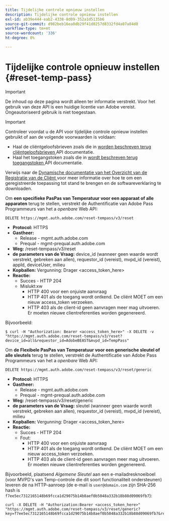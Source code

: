 ```yaml
---
title: Tijdelijke controle opnieuw instellen
description: Tijdelijke controle opnieuw instellen
exl-id: ab39e444-eab2-4338-8d09-352a1d5135b6
source-git-commit: d982beb16ea0db29f41d0257d8332fd4a07a84d8
workflow-type: tm+mt
source-wordcount: '336'
ht-degree: 0%

---
```



# Tijdelijke controle opnieuw instellen {#reset-temp-pass}

>[!IMPORTANT]
>
> De inhoud op deze pagina wordt alleen ter informatie verstrekt. Voor het gebruik van deze API is een huidige licentie van Adobe vereist. Ongeautoriseerd gebruik is niet toegestaan.

>[!IMPORTANT]
>
> Controleer voordat u de API voor tijdelijke controle opnieuw instellen gebruikt of aan de volgende voorwaarden is voldaan:
>
> * Haal de cliëntgeloofsbrieven zoals die in [ worden beschreven terug cliëntgeloofsbrieven ](../../rest-apis/rest-api-dcr/apis/dynamic-client-registration-apis-retrieve-client-credentials.md) API documentatie.
> * Haal het toegangstoken zoals die in [ wordt beschreven terug toegangstoken ](../../rest-apis/rest-api-dcr/apis/dynamic-client-registration-apis-retrieve-access-token.md) API documentatie.
>
> Verwijs naar de [ Dynamische documentatie van het Overzicht van de Registratie van de Cliënt ](../../rest-apis/rest-api-dcr/dynamic-client-registration-overview.md) voor meer informatie over hoe te om een geregistreerde toepassing tot stand te brengen en de softwareverklaring te downloaden.

Om **een specifieke PasPas van Temperatuur voor een apparaat of alle apparaten** terug te stellen, verstrekt de Authentificatie van Adobe Pass Programmeurs van het a *openbare* Web API:

```url
DELETE https://mgmt.auth.adobe.com/reset-tempass/v3/reset
```

* **Protocol:** HTTPS
* **Gastheer:**
   * Release - mgmt.auth.adobe.com
   * Prequal - mgmt-prequal.auth.adobe.com
* **Weg:** /reset-tempass/v3/reset
* **de parameters van de Vraag:** device_id (wanneer geen waarde wordt verstrekt, gebreken aan allen), requestor_id (vereist), mvpd_id (vereist), appId, deviceUser, milieu
* **Kopballen:** Vergunning: Drager &lt;access_token_here>
* **Reactie:**
   * Succes - HTTP 204
   * Mislukt:xw
      * HTTP 400 voor een onjuiste aanvraag
      * HTTP 401 als de toegang wordt ontkend. De cliënt MOET om een nieuw access_token verzoeken.
      * HTTP 403 als de client-id geen aanvragen meer mag uitvoeren. Er moeten nieuwe clientreferenties worden gegenereerd.


Bijvoorbeeld:

```curl
$ curl -H "Authorization: Bearer <access_token_here>" -X DELETE -v "https://mgmt.auth.adobe.com/reset-tempass/v3/reset?device_id=all&requestor_id=AdobeBEAST&mvpd_id=TempPass"
```

Om **de Flexibele PasPas van Temperatuur voor een generische sleutel of alle sleutels** terug te stellen, verstrekt de Authentificatie van Adobe Pass Programmeurs van het a *openbare* Web API:

```url
DELETE https://mgmt.auth.adobe.com/reset-tempass/v3/reset/generic
```

* **Protocol:** HTTPS
* **Gastheer:**
   * Release - mgmt.auth.adobe.com
   * Prequal - mgmt-prequal.auth.adobe.com
* **Weg:** /reset-tempass/v3/reset/generic
* **de parameters van de Vraag:** sleutel (wanneer geen waarde wordt verstrekt, gebreken aan allen), requestor_id (vereist), mvpd_id (vereist), milieu
* **Kopballen:** Vergunning: Drager &lt;access_token_here>
* **Reactie:**
   * Succes - HTTP 204
   * Fout:
      * HTTP 400 voor een onjuiste aanvraag
      * HTTP 401 als de toegang wordt ontkend. De cliënt MOET om een nieuw access_token verzoeken.
      * HTTP 403 als de client-id geen aanvragen meer mag uitvoeren. Er moeten nieuwe clientreferenties worden gegenereerd.


Bijvoorbeeld, plaatsend *Algemene Sleutel* aan een e-mailadresknoeiboel (voor
MVPD&#39;s van Temp-controle die dit soort functionaliteit ondersteunen) leveren de
na HTTP-aanroep (de e-mail is `user@domain.com` zijn SHA-256
hash is `f7ee5ec7312165148b69fcca1d29075b14b8aef0b5048a332b18b88d09069fb7`):

```curl
curl -X DELETE -H "Authorization:Bearer <access_token_here>"
"https://mgmt.auth.adobe.com/reset-tempass/v3/reset/generic?key=f7ee5ec7312165148b69fcca1d29075b14b8aef0b5048a332b18b88d09069fb7&requestor_id=REF&mvpd_id=TempPassREF"
```

